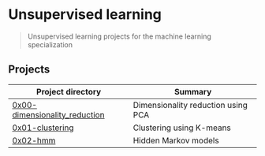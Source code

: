 # Unsupervised learning

> Unsupervised learning projects for the machine learning specialization

## Projects

| Project directory | Summary |
| ------ | ------ |
| [0x00-dimensionality_reduction](https://github.com/jhonaRiver/holbertonschool-machine_learning/tree/master/unsupervised_learning/0x00-dimensionality_reduction)| Dimensionality reduction using PCA|
| [0x01-clustering](https://github.com/jhonaRiver/holbertonschool-machine_learning/tree/master/unsupervised_learning/0x01-clustering)| Clustering using K-means|
| [0x02-hmm]()| Hidden Markov models|

